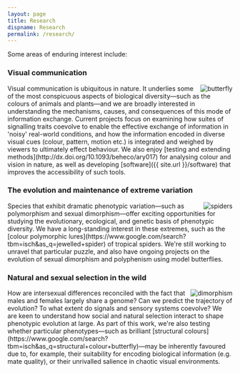 ```yaml
---
layout: page
title: Research
dispname: Research
permalink: /research/
---
```


Some areas of enduring interest include: 

### Visual communication

<img src="{{ site.baseurl }}/assets/blog/res1.png" title="butterfly" class="profile" style="float:right;">
Visual communication is ubiquitous in nature. It underlies some of the most conspicuous aspects of biological diversity—such as the colours of animals and plants—and we are broadly interested in understanding the mechanisms, causes, and consequences of this mode of information exchange. Current projects focus on examining how suites of signalling traits coevolve to enable the effective exchange of information in 'noisy' real-world conditions, and how the information encoded in diverse visual cues (colour, pattern, motion etc.) is integrated and weighed by viewers to ultimately effect behaviour. We also enjoy [testing and extending methods](http://dx.doi.org/10.1093/beheco/ary017) for analysing colour and vision in nature, as well as developing [software]({{ site.url }}/software) that improves the accessibility of such tools. 

### The evolution and maintenance of extreme variation

<img src="{{ site.baseurl }}/assets/blog/res2.png" title="spiders" class="profile" style="float:right;">
Species that exhibit dramatic phenotypic variation—such as polymorphism and sexual dimorphism—offer exciting opportunities for studying the evolutionary, ecological, and genetic basis of phenotypic diversity. We have a long-standing interest in these extremes, such as the [colour polymorphic lures](https://www.google.com/search?tbm=isch&as_q=jewelled+spider) of tropical spiders. We're still working to unravel that particular puzzle, and also have ongoing projects on the evolution of sexual dimorphism and polyphenism using model butterflies.

### Natural and sexual selection in the wild

<img src="{{ site.baseurl }}/assets/blog/res3.png" title="dimorphism" class="profile" style="float:right;">
How are intersexual differences reconciled with the fact that males and females largely share a genome? Can we predict the trajectory of evolution? To what extent do signals and sensory systems coevolve? We are keen to understand how social and natural selection interact to shape phenotypic evolution at large. As part of this work, we're also testing whether particular phenotypes—such as brilliant [structural colours](https://www.google.com/search?tbm=isch&as_q=structural+colour+butterfly)—may be inherently favoured due to, for example, their suitability for encoding biological information (e.g. mate quality), or their unrivalled salience in chaotic visual environments.    
